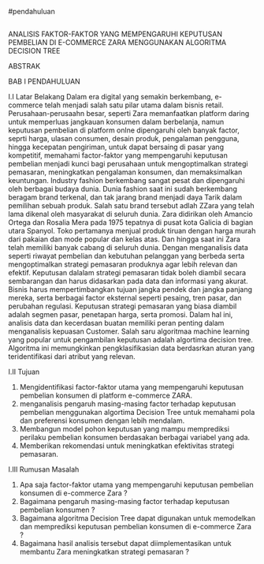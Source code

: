 #pendahuluan
##
ANALISIS FAKTOR-FAKTOR YANG MEMPENGARUHI KEPUTUSAN PEMBELIAN DI E-COMMERCE ZARA MENGGUNAKAN ALGORITMA DECISION TREE


ABSTRAK

BAB I
PENDAHULUAN

I.I	Latar Belakang
	Dalam era digital yang semakin berkembang, e-commerce telah menjadi salah satu pilar utama dalam bisnis retail. Perusahaan-perusaahn besar, seperti Zara memanfaatkan platform daring untuk memperluas jangkauan konsumen dalam berbelanja, namun keputusan pembelian di platform onlne dipengaruhi oleh banyak factor, seprti harga, ulasan consumen, desain produk, pengalaman pengguna, hingga kecepatan pengiriman, untuk dapat bersaing di pasar yang kompetitif, memahami factor-faktor yang mempengaruhi keputusan pembelian menjadi kunci bagi perusahaan untuk mengoptimalkan strategi pemasaran, meningkatkan pengalaman konsumen, dan memaksimalkan keuntungan. 
	Industry fashion berkembang sangat pesat dan dipengaruhi oleh berbagai budaya dunia. Dunia fashion saat ini sudah berkembang beragam brand terkenal, dan tak jarang brand menjadi daya Tarik dalam pemilihan sebuah produk. Salah satu brand tersebut adlah ZZara yang telah lama dikenal oleh masyarakat di seluruh dunia. Zara didirikan oleh Amancio Ortega dan Rosalia Mera pada 1975 tepatnya di pusat kota Galicia di bagian utara Spanyol. Toko pertamanya menjual produk tiruan dengan harga murah dari pakaian dan mode popular dan kelas atas. Dan hingga saat ini Zara telah memiliki banyak cabang di seluruh dunia. 
	Dengan menganalisis data seperti riwayat pembelian dan kebutuhan pelanggan yang berbeda serta mengoptimalkan strategi pemasaran produknya agar lebih relevan dan efektif. Keputusan dalalam strategi pemasaran tidak boleh diambil secara sembarangan dan harus didasarkan pada data dan informasi yang akurat. Bisnis harus mempertimbangkan tujuan jangka pendek dan jangka panjang mereka, serta berbagai factor eksternal seperti pesaing, tren pasar, dan perubahan regulasi. Keputusan strategi pemasaran yang biasa diambil adalah segmen pasar, penetapan harga, serta promosi. 
	Dalam hal ini, analisis data dan kecerdasan buatan memiliki peran penting dalam menganalisis kepuasan Customer. Salah saru algoritmaa machine learning yang popular untuk pengambilan keputusan adalah algortima decision tree. Algoritma ini memungkinkan pengklasifikasian data berdasrkan aturan yang teridentifikasi dari atribut yang relevan. 

I.II	Tujuan
1.	Mengidentifikasi factor-faktor utama yang mempengaruhi keputusan pembelian konsumen di platform e-commerce ZARA.
2.	menganalisis pengaruh masing-masing factor terhadap keputusan pembelian menggunakan algortima Decision Tree  untuk memahami pola dan preferensi konsumen dengan lebih mendalam.
3.	Membangun model pohon keputusan yang mampu memprediksi perilaku pembelian konsumen berdasakan berbagai variabel yang ada.
4.	Memberikan rekomendasi untuk meningkatkan efektivitas strategi pemasaran. 

I.III	Rumusan Masalah
1.	Apa saja factor-faktor utama yang mempengaruhi keputusan pembelian konsumen di e-commerce Zara ?
2.	Bagaimana pengaruh masing-masing factor terhadap keputusan pembelian konsumen ?
3.	Bagaimana algoritma Decision Tree dapat digunakan untuk memodelkan dan memprediksi keputusan pembelian konsumen di e-commerce Zara ?
4.	Bagaimana hasil analisis tersebut dapat diimplementasikan untuk membantu Zara meningkatkan strategi pemasaran ?
